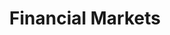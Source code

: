 ---
title: Financial Markets
menu:
  sidebar:
    name: Financial Markets
    identifier: financial-markets
    weight: 1
---
